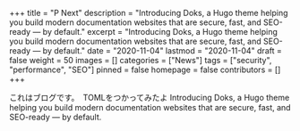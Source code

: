 +++
title = "P Next"
description = "Introducing Doks, a Hugo theme helping you build modern documentation websites that are secure, fast, and SEO-ready — by default."
excerpt = "Introducing Doks, a Hugo theme helping you build modern documentation websites that are secure, fast, and SEO-ready — by default."
date = "2020-11-04"
lastmod = "2020-11-04"
draft = false
weight = 50
images = []
categories = ["News"]
tags = ["security", "performance", "SEO"]
pinned = false
homepage = false
contributors = []
+++

これはブログです。　TOMLをつかってみたよ
Introducing Doks, a Hugo theme helping you build modern documentation websites that are secure, fast, and SEO-ready — by default.
